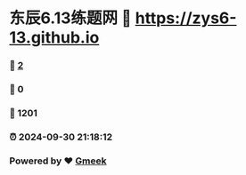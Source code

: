 # 东辰6.13练题网 :link: https://zys6-13.github.io 
### :page_facing_up: [2](https://zys6-13.github.io/tag.html) 
### :speech_balloon: 0 
### :hibiscus: 1201 
### :alarm_clock: 2024-09-30 21:18:12 
### Powered by :heart: [Gmeek](https://github.com/Meekdai/Gmeek)
